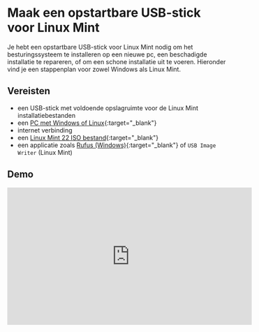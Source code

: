 # Maak een opstartbare USB-stick voor Linux Mint

Je hebt een opstartbare USB-stick voor Linux Mint nodig om het besturingssysteem te installeren op een nieuwe pc, een beschadigde installatie te repareren, of om een schone installatie uit te voeren. Hieronder vind je een stappenplan voor zowel Windows als Linux Mint.

## Vereisten
- een USB-stick met voldoende opslagruimte voor de Linux Mint installatiebestanden
- een [PC met Windows of Linux](../../tutorials/setup-windows11-linuxmint22-dual-boot-uefi/index.md ){:target="_blank"}
- internet verbinding
- een [Linux Mint 22 ISO bestand](../download-linuxmint22-iso/index.md){:target="_blank"}
- een applicatie zoals [Rufus (Windows)](../setup-rufus-windows11/index.md){:target="_blank"} of `USB Image Writer` (Linux Mint)

## Demo
<iframe width="560" height="315" src="https://www.youtube.com/embed/mak9SECPZno?autoplay=0&loop=0&mute=0" title="YouTube video player" frameborder="0" allow="accelerometer; autoplay; clipboard-write; encrypted-media; gyroscope; picture-in-picture; web-share" referrerpolicy="strict-origin-when-cross-origin" allowfullscreen></iframe>

